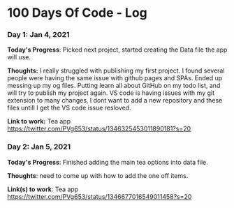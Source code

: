 # 100 Days Of Code - Log

### Day 1: Jan 4, 2021 


**Today's Progress**: Picked next project, started creating the Data file the app will use. 

**Thoughts:** I really struggled with publishing my first project. I found several people were having the same issue with github pages and SPAs. Ended up messing up my og files. Putting learn all about GitHub on my todo list, and will try to publish my project again. VS code is having issues with my git extension to many changes, I dont want to add a new repository and these files untill I get the VS code issue resloved. 

**Link to work:** Tea app https://twitter.com/PVg653/status/1346325453011890181?s=20

### Day 2: Jan 5, 2021


**Today's Progress**: Finished adding the main tea options into data file.

**Thoughts**: need to come up with how to add the one off items. 

**Link(s) to work**: Tea app https://twitter.com/PVg653/status/1346677016549011458?s=20


